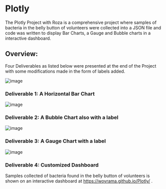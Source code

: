 # Plotly
The Plotly Project with Roza  is a comprehensive project where samples of bacteria in the belly button of volunteers were collected into a JSON file and code was written to display Bar Charts, a Gauge and Bubble charts in a interactive dashboard.

## Overview: 
Four Deliverables as listed below were presented at the end of the Project with some modifications made in the form of labels added.

![image](https://user-images.githubusercontent.com/114967995/229700167-cccdd314-d170-4c67-931c-5980b92bf951.png)


### Deliverable 1: A Horizontal Bar Chart

![image](https://user-images.githubusercontent.com/114967995/229698634-1c2f9b4a-0a17-49bd-bfef-3d355eac8fca.png)

### Deliverable 2: A Bubble Chart also with a label

![image](https://user-images.githubusercontent.com/114967995/229698921-4306fe37-c34b-4590-9ea2-bc7032f5a1cc.png)

### Deliverable 3: A Gauge Chart with a label

![image](https://user-images.githubusercontent.com/114967995/229699121-b318fcb4-4e35-40c2-97a6-3f8be8f072b5.png)

### Deliverable 4: Customized Dashboard
Samples collected of bacteria found in the belly button of volunteers is shown on an interactive dashboard at https://woyrama.github.io/Plotly/ .
